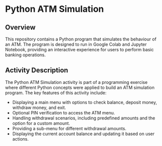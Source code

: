 # Python ATM Simulation

## Overview

This repository contains a Python program that simulates the behaviour of an ATM. The program is designed to run in Google Colab and Jupyter Notebook, providing an interactive experience for users to perform basic banking operations.

## Activity Description

The Python ATM Simulation activity is part of a programming exercise where different Python concepts were applied to build an ATM simulation program. The key features of this activity include:

- Displaying a main menu with options to check balance, deposit money, withdraw money, and exit.
- Optional PIN verification to access the ATM menu.
- Handling withdrawal scenarios, including predefined amounts and the option for a custom amount.
- Providing a sub-menu for different withdrawal amounts.
- Displaying the current account balance and updating it based on user actions.

